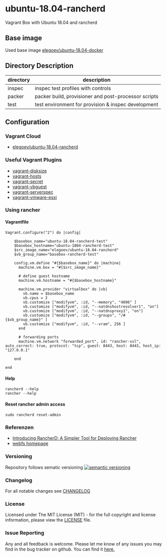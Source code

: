 # ubuntu-18.04-rancherd

Vagrant Box with Ubuntu 18.04 and rancherd

## Base image

Used base image [elegoev/ubuntu-18.04-docker](https://app.vagrantup.com/elegoev/boxes/ubuntu-18.04-docker)

## Directory Description

| directory | description                                          |
|-----------|------------------------------------------------------|
| inspec    | inspec test profiles with controls                   |
| packer    | packer build, provisioner and post-processor scripts |
| test      | test environment for provision & inspec development  |

## Configuration

### Vagrant Cloud

- [elegoev/ubuntu-18.04-rancherd](https://app.vagrantup.com/elegoev/boxes/ubuntu-18.04-rancherd)

### Useful Vagrant Plugins

- [vagrant-disksize](https://github.com/sprotheroe/vagrant-disksize)
- [vagrant-hosts](https://github.com/oscar-stack/vagrant-hosts)
- [vagrant-secret](https://github.com/tcnksm/vagrant-secret)
- [vagrant-vbguest](https://github.com/dotless-de/vagrant-vbguest)
- [vagrant-serverspec](https://github.com/vvchik/vagrant-serverspec)
- [vagrant-vmware-esxi](https://github.com/josenk/vagrant-vmware-esxi)

### Using rancher

#### Vagrantfile

    Vagrant.configure("2") do |config|

        $basebox_name="ubuntu-18.04-rancherd-test"
        $basebox_hostname="ubuntu-1804-rancherd-test"
        $src_image_name="elegoev/ubuntu-18.04-rancherd"
        $vb_group_name="basebox-rancherd-test"

        config.vm.define "#{$basebox_name}" do |machine|
          machine.vm.box = "#{$src_image_name}"
    
          # define guest hostname
          machine.vm.hostname = "#{$basebox_hostname}"

          machine.vm.provider "virtualbox" do |vb|
            vb.name = $basebox_name
            vb.cpus = 2
            vb.customize ["modifyvm", :id, "--memory", "4096" ]
            vb.customize ["modifyvm", :id, "--natdnshostresolver1", "on"]
            vb.customize ["modifyvm", :id, "--natdnsproxy1", "on"]
            vb.customize ["modifyvm", :id, "--groups", "/#{$vb_group_name}" ]
            vb.customize ["modifyvm", :id, "--vram", 256 ]
          end
  
          # forwarding ports
          machine.vm.network "forwarded_port", id: "rancher-ssl",  auto_correct: true, protocol: "tcp", guest: 8443, host: 8443, host_ip: "127.0.0.1"

        end   

    end

#### Help

    rancherd --help
    rancher --help

#### Reset rancher admin access

    sudo rancherd reset-admin

### Referenzen

- [Introducing RancherD: A Simpler Tool for Deploying Rancher](https://rancher.com/blog/2020/rancherd-simplifies-rancher-deployment)
- [webfs homepage](https://linux.bytesex.org/misc/webfs.html)

### Versioning

Repository follows sematic versioning  [![semantic versioning](https://img.shields.io/badge/semver-2.0.0-green.svg)](http://semver.org)

### Changelog

For all notable changes see [CHANGELOG](https://github.com/elegoev/basebox-ubuntu-18.04-rancher/blob/master/CHANGELOG.md)

### License

Licensed under The MIT License (MIT) - for the full copyright and license information, please view the [LICENSE](https://github.com/elegoev/basebox-ubuntu-18.04-rancher/blob/master/LICENSE) file.

### Issue Reporting

Any and all feedback is welcome.  Please let me know of any issues you may find in the bug tracker on github. You can find it [here.](https://github.com/elegoev/basebox-ubuntu-18.04-rancher/issues)
